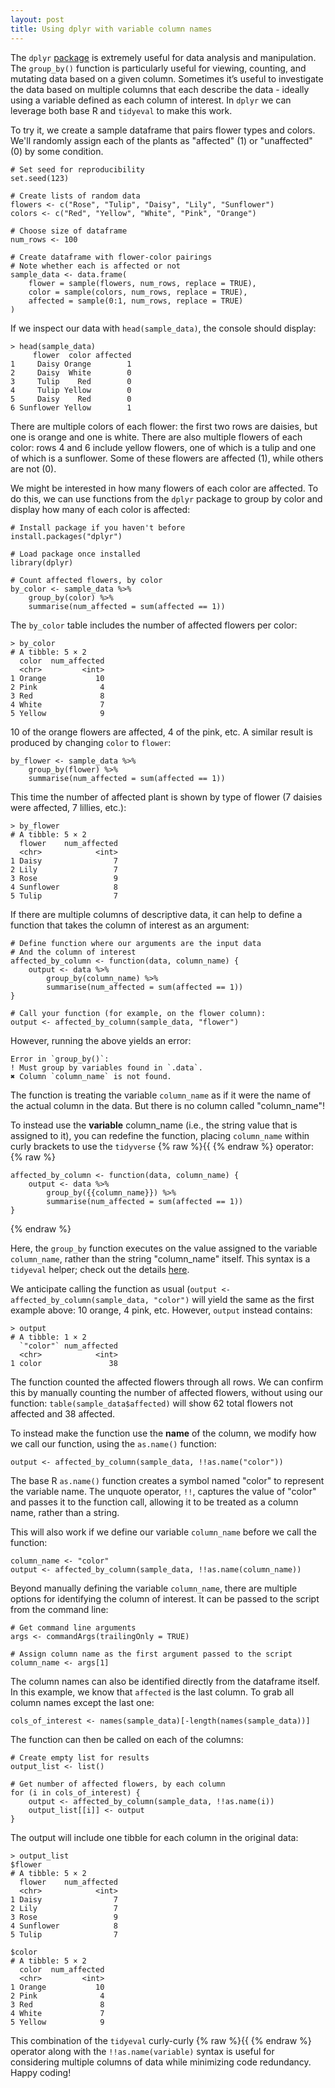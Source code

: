```yaml
---
layout: post
title: Using dplyr with variable column names
---
```


The `dplyr` [package](https://dplyr.tidyverse.org/) is extremely useful for data analysis and manipulation. The `group_by()` function is particularly useful for viewing, counting, and mutating data based on a given column. Sometimes it’s useful to investigate the data based on multiple columns that each describe the data - ideally using a variable defined as each column of interest. In `dplyr` we can leverage both base R and `tidyeval` to make this work.

To try it, we create a sample dataframe that pairs flower types and colors. We'll randomly assign each of the plants as "affected" (1) or "unaffected" (0) by some condition. 
```
# Set seed for reproducibility 
set.seed(123)

# Create lists of random data
flowers <- c("Rose", "Tulip", "Daisy", "Lily", "Sunflower")
colors <- c("Red", "Yellow", "White", "Pink", "Orange")

# Choose size of dataframe 
num_rows <- 100  

# Create dataframe with flower-color pairings 
# Note whether each is affected or not 
sample_data <- data.frame(
    flower = sample(flowers, num_rows, replace = TRUE),
    color = sample(colors, num_rows, replace = TRUE),
    affected = sample(0:1, num_rows, replace = TRUE)
)
```

If we inspect our data with `head(sample_data)`, the console should display:
```
> head(sample_data)
     flower  color affected
1     Daisy Orange        1
2     Daisy  White        0
3     Tulip    Red        0
4     Tulip Yellow        0
5     Daisy    Red        0
6 Sunflower Yellow        1
```

There are multiple colors of each flower: the first two rows are daisies, but one is orange and one is white. There are also multiple flowers of each color: rows 4 and 6 include yellow flowers, one of which is a tulip and one of which is a sunflower. Some of these flowers are affected (1), while others are not (0). 

We might be interested in how many flowers of each color are affected. To do this, we can use functions from the `dplyr` package to group by color and display how many of each color is affected: 
```
# Install package if you haven't before
install.packages("dplyr")

# Load package once installed
library(dplyr)

# Count affected flowers, by color 
by_color <- sample_data %>%
    group_by(color) %>%
    summarise(num_affected = sum(affected == 1))
```
The `by_color` table includes the number of affected flowers per color: 
```
> by_color
# A tibble: 5 × 2
  color  num_affected
  <chr>         <int>
1 Orange           10
2 Pink              4
3 Red               8
4 White             7
5 Yellow            9
```

10 of the orange flowers are affected, 4 of the pink, etc. A similar result is produced by changing `color` to `flower`: 
```
by_flower <- sample_data %>%
    group_by(flower) %>%
    summarise(num_affected = sum(affected == 1))
```
This time the number of affected plant is shown by type of flower (7 daisies were affected, 7 lillies, etc.): 
```
> by_flower
# A tibble: 5 × 2
  flower    num_affected
  <chr>            <int>
1 Daisy                7
2 Lily                 7
3 Rose                 9
4 Sunflower            8
5 Tulip                7
```

If there are multiple columns of descriptive data, it can help to define a function that takes the column of interest as an argument: 
```
# Define function where our arguments are the input data 
# And the column of interest
affected_by_column <- function(data, column_name) {
    output <- data %>% 
        group_by(column_name) %>%
        summarise(num_affected = sum(affected == 1))
}

# Call your function (for example, on the flower column):
output <- affected_by_column(sample_data, "flower")
```

However, running the above yields an error: 
```
Error in `group_by()`:
! Must group by variables found in `.data`.
✖ Column `column_name` is not found.
```

The function is treating the variable `column_name` as if it were the name of the actual column in the data. But there is no column called "column_name"!

To instead use the **variable** column_name (i.e., the string value that is assigned to it), you can redefine the function, placing `column_name` within curly brackets to use the `tidyverse` {% raw %}{{ {% endraw %} operator: 
{% raw %}
```
affected_by_column <- function(data, column_name) {
    output <- data %>% 
        group_by({{column_name}}) %>%
        summarise(num_affected = sum(affected == 1))
}
```
{% endraw %}

Here, the `group_by` function executes on the value assigned to the variable `column_name`, rather than the string "column_name" itself. This syntax is a `tidyeval` helper; check out the details [here](https://ggplot2.tidyverse.org/reference/tidyeval.html#:~:text=The%20curly%2Dcurly%20operator%20%7B%7B,..%20in%20the%20normal%20way.).

We anticipate calling the function as usual (`output <- affected_by_column(sample_data, "color")` will yield the same as the first example above: 10 orange, 4 pink, etc. However, `output` instead contains: 
```
> output
# A tibble: 1 × 2
  `"color"` num_affected
  <chr>            <int>
1 color               38
```

The function counted the affected flowers through all rows. We can confirm this by manually counting the number of affected flowers, without using our function: `table(sample_data$affected)` will show  62 total flowers not affected and 38 affected.

To instead make the function use the **name** of the column, we modify how we call our function, using the `as.name()` function: 
```
output <- affected_by_column(sample_data, !!as.name("color"))
```

The base R `as.name()` function creates a symbol named "color" to represent the variable name. The unquote operator, `!!`, captures the value of "color" and passes it to the function call, allowing it to be treated as a column name, rather than a string. 

This will also work if we define our variable `column_name` before we call the function: 
```
column_name <- "color"
output <- affected_by_column(sample_data, !!as.name(column_name))
```

Beyond manually defining the variable `column_name`, there are multiple options for identifying the column of interest. It can be passed to the script from the command line: 
```
# Get command line arguments
args <- commandArgs(trailingOnly = TRUE)

# Assign column name as the first argument passed to the script
column_name <- args[1]
```

The column names can also be identified directly from the dataframe itself. In this example, we know that `affected` is the last column. To grab all column names except the last one: 
```
cols_of_interest <- names(sample_data)[-length(names(sample_data))]
```
The function can then be called on each of the columns: 
```
# Create empty list for results 
output_list <- list()

# Get number of affected flowers, by each column  
for (i in cols_of_interest) {
    output <- affected_by_column(sample_data, !!as.name(i))
    output_list[[i]] <- output
}
```
The output will include one tibble for each column in the original data: 
```
> output_list
$flower
# A tibble: 5 × 2
  flower    num_affected
  <chr>            <int>
1 Daisy                7
2 Lily                 7
3 Rose                 9
4 Sunflower            8
5 Tulip                7

$color
# A tibble: 5 × 2
  color  num_affected
  <chr>         <int>
1 Orange           10
2 Pink              4
3 Red               8
4 White             7
5 Yellow            9
```

This combination of the `tidyeval` curly-curly {% raw %}{{ {% endraw %} operator along with the `!!as.name(variable)` syntax is useful for considering multiple columns of data while minimizing code redundancy. Happy coding! 
